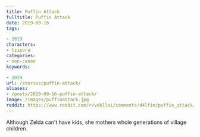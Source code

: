 ```yaml
---
title: Puffin Attack
fulltitle: Puffin Attack
date: 2019-09-16
tags:

- 2019
characters:
- tzipora
categories:
- non-canon
keywords:

- 2019
url: /stories/puffin-attack/
aliases:
- /posts/2019-09-16-puffin-attack/
image: /images/puffinattack.jpg
reddit: https://www.reddit.com/r/vekllei/comments/d4lfim/puffin_attack/
---
```

Although Zelda can't have kids, she mothers whole generations of village children.
